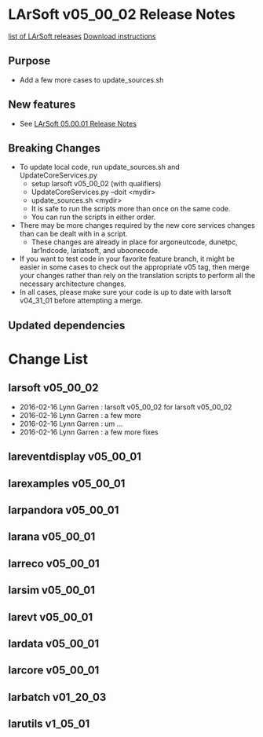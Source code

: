 LArSoft v05_00_02 Release Notes
======================================================================

[list of LArSoft releases](LArSoft_release_list)
[Download instructions](http://scisoft.fnal.gov/scisoft/bundles/larsoft/v05_00_02/larsoft-v05_00_02.html)

Purpose
--------------------

-   Add a few more cases to update_sources.sh

New features
------------------------------

-   See [LArSoft 05.00.01 Release Notes](ReleaseNotes050001)

Breaking Changes
--------------------------------------

-   To update local code, run update_sources.sh and UpdateCoreServices.py
    -   setup larsoft v05_00_02 (with qualifiers)
    -   UpdateCoreServices.py –doit \<mydir\>
    -   update_sources.sh \<mydir\>
    -   It is safe to run the scripts more than once on the same code.
    -   You can run the scripts in either order.
-   There may be more changes required by the new core services changes than can be dealt with in a script.
    -   These changes are already in place for argoneutcode, dunetpc, lar1ndcode, lariatsoft, and uboonecode.
-   If you want to test code in your favorite feature branch, it might be easier in some cases to check out the appropriate v05 tag, then merge your changes rather than rely on the translation scripts to perform all the necessary architecture changes.
-   In all cases, please make sure your code is up to date with larsoft v04_31_01 before attempting a merge.

Updated dependencies
----------------------------------------------

Change List
============================

larsoft v05_00_02
------------------------------------------

-   2016-02-16 Lynn Garren : larsoft v05_00_02 for larsoft v05_00_02
-   2016-02-16 Lynn Garren : a few more
-   2016-02-16 Lynn Garren : um …
-   2016-02-16 Lynn Garren : a few more fixes

lareventdisplay v05_00_01
----------------------------------------------------------

larexamples v05_00_01
--------------------------------------------------

larpandora v05_00_01
------------------------------------------------

larana v05_00_01
----------------------------------------

larreco v05_00_01
------------------------------------------

larsim v05_00_01
----------------------------------------

larevt v05_00_01
----------------------------------------

lardata v05_00_01
------------------------------------------

larcore v05_00_01
------------------------------------------

larbatch v01_20_03
--------------------------------------------

larutils v1_05_01
------------------------------------------
